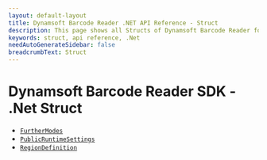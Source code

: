 ```yaml
---
layout: default-layout
title: Dynamsoft Barcode Reader .NET API Reference - Struct
description: This page shows all Structs of Dynamsoft Barcode Reader for .NET SDK.
keywords: struct, api reference, .Net
needAutoGenerateSidebar: false
breadcrumbText: Struct
---
```


# Dynamsoft Barcode Reader SDK - .Net Struct

- [`FurtherModes`](FurtherModes.md)		
- [`PublicRuntimeSettings`](PublicRuntimeSettings.md)		
- [`RegionDefinition`](RegionDefinition.md)		
